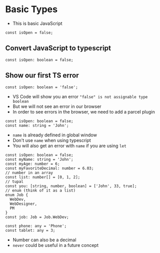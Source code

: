 # Basic Types

* This is basic JavaScript

```
const isOpen = false;
```

## Convert JavaScript to typescript

```
const isOpen: boolean = false;
```

## Show our first TS error
```
const isOpen: boolean = 'false';
```

* VS Code will show you an error `"false" is not assignable type boolean`
* But we will not see an error in our browser
* In order to see errors in the browser, we need to add a parcel plugin

```
const isOpen: boolean = false;
const name: string = 'John';
```

* `name` is already defined in global window
* Don't use `name` when using typescript
* You will also get an error with `name` if you are using `let`

```
const isOpen: boolean = false;
const myName: string = 'John';
const myAge: number = 6;
const myFavoriteDecimal: number = 6.03;
// number in an array
const list: number[] = [0, 1, 2];
// tupal
const you: [string, number, boolean] = ['John', 33, true];
// enum (think of it as a list)
enum Job {
  WebDev,
  WebDesigner,
  PM
}
const job: Job = Job.WebDev;

const phone: any = 'Phone';
const tablet: any = 3;
```

* Number can also be a decimal
* `never` could be useful in a future concept
